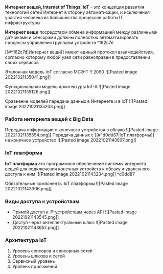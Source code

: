 **Интернет вещей, Internet of Things, IoT** - это концепция развития технологий сетей Интернет в сторону автоматизации, и исключения участия человека из большинства процессов работы IT инфраструктуры

**Интернет вещи** посредством обмена информацией между различными датчиками и сенсорами должны полностью автоматизировать процессы управления группами устройств ^162c7d

[[#^162c7d|Интернет вещи]] имеют единый протокол взаимодействия, согласно которому любой узел сети равноправен в предоставлении своих сервисов

Эталонная модель IоT согласно МСЭ-Т Y.2060
![[Pasted image 20221021135041.png]]

Функциональная модель архитектуры IoT-A
![[Pasted image 20221021135126.png]]

Сравнение моделей передачи данных в Интернете и в IoT
![[Pasted image 20221021135203.png]]

### Работа интернета вещей с Big Data
Передача информации с конечного устройства в облако
![[Pasted image 20221021135554.png]]
Передача данных с [[#^d0dd87|IoT платформы]] на конечное устройство
![[Pasted image 20221021140807.png]]

### IoT платформа 
**IoT платформа** это программное обеспечение системы интернета вещей для подключения конечных устройств к облаку и удаленного доступа к ним
![[Pasted image 20221021143234.png]] ^d0dd87

Обязательные компоненты IoT платформы
![[Pasted image 20221021143306.png]]
### Виды доступа к устройствам
- Прямой доступ к IP-устройствам через API
  ![[Pasted image 20221021143545.png]]
- Доступ через интеллектуальный шлюз
  ![[Pasted image 20221021143652.png]]

### Архитектура IoT
1) Уровень сенсоров и сенсорных сетей
2) Уровень шлюзов и сетей
3) Сервисный уровень
4) Уровень приложений